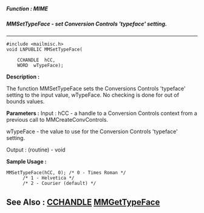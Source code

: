 ##### Function : MIME
##### MMSetTypeFace - set Conversion Controls 'typeface' setting.
---
```
#include <mailmisc.h>
void LNPUBLIC MMSetTypeFace(

	CCHANDLE  hCC,
	WORD  wTypeFace);
```
**Description :**

The function  MMSetTypeFace sets the Conversions Controls 'typeface' setting to 
the input value, wTypeFace.  No checking is done for out of bounds values.

**Parameters :**
Input :
hCC  -  a handle to a Conversion Controls context from a previous call to MMCreateConvControls.

wTypeFace  -  the value to use for the Conversion Controls 'typeface' setting.

Output :
(routine)  -  void



**Sample Usage :**
```
MMSetTypeFace(hCC, 0); /* 0 - Times Roman */
	  /* 1 - Helvetica */
	  /* 2 - Courier (default) */

```
**See Also :**
[CCHANDLE](/domino-c-api-docs/reference/Data/CCHANDLE)
[MMGetTypeFace](/domino-c-api-docs/reference/Func/MMGetTypeFace)
---
